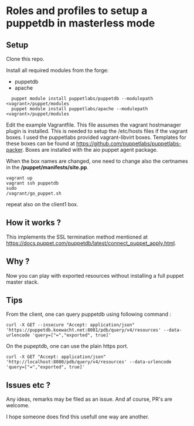 Roles and profiles to setup a puppetdb in masterless mode
=========================================================

Setup
-----

Clone this repo.

Install all required modules from the forge:

* puppetdb
* apache

```
  puppet module install puppetlabs/puppetdb --modulepath <vagrant>/puppet/modules
  puppet module install puppetlabs/apache --modulepath <vagrant>/puppet/modules
```

Edit the example Vagrantfile.  This file assumes the vagrant hostmanager plugin is installed.
This is needed to setup the /etc/hosts files if the vagrant boxes.
I used the puppetlabs provided vagrant-libvirt boxes.  Templates for these boxes can be found
at https://github.com/puppetlabs/puppetlabs-packer. Boxes are installed with the aio puppet
agent package.

When the box names are changed, one need to change also the certnames in the __<vagrant>/puppet/manifests/site.pp__.

```
vagrant up 
vagrant ssh puppetdb
sudo
/vagrant/go_puppet.sh
```

repeat also on the client1 box.

How it works ?
--------------

This implements the SSL termination method mentioned at https://docs.puppet.com/puppetdb/latest/connect_puppet_apply.html.

Why ?
-----

Now you can play with exported resources without installing a full puppet master stack.

Tips
----

From the client, one can query puppetdb using following command :

```
curl -X GET --insecure "Accept: application/json" 'https://puppetdb.koewacht.net:8081/pdb/query/v4/resources' --data-urlencode 'query=["=","exported", true]'
```

On the pupeptdb, one can use the plain https port.

```
curl -X GET "Accept: application/json" 'http://localhost:8080/pdb/query/v4/resources' --data-urlencode 'query=["=","exported", true]'
```

Issues etc ?
------------

Any ideas, remarks may be filed as an issue.
And af course, PR's are welcome.

I hope someone does find this usefull one way are another.








